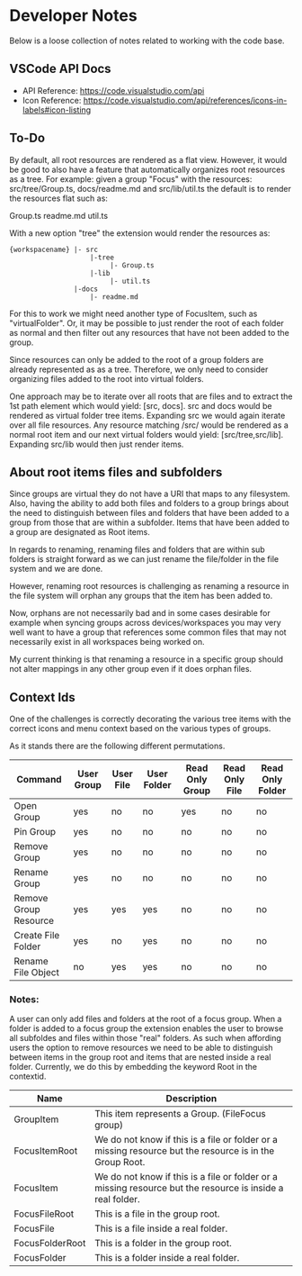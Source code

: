 # Developer Notes

Below is a loose collection of notes related to working with the code base.

## VSCode API Docs

- API Reference: https://code.visualstudio.com/api
- Icon Reference: https://code.visualstudio.com/api/references/icons-in-labels#icon-listing

## To-Do

By default, all root resources are rendered as a flat view. However, it would be good to also
have a feature that automatically organizes root resources as a tree. For example:
given a group "Focus" with the resources: src/tree/Group.ts, docs/readme.md and src/lib/util.ts
the default is to render the resources flat such as:

Group.ts
readme.md
util.ts

With a new option "tree" the extension would render the resources as:

```
{workspacename} |- src
                    |-tree
                         |- Group.ts
                    |-lib
                         |- util.ts
                |-docs
                    |- readme.md
```

For this to work we might need another type of FocusItem, such as "virtualFolder". Or, it may be possible to just render the root of each folder as normal and then filter out any resources that have not been added to the group.

Since resources can only be added to the root of a group folders are already represented as as a tree. Therefore, we only need to consider organizing files added to the root into virtual folders.

One approach may be to iterate over all roots that are files and to extract the 1st path element which would yield: [src, docs]. src and docs would be rendered as virtual folder tree items. Expanding src we would again iterate over all file resources. Any resource matching /src/ would be rendered as a normal root item and our next virtual folders would yield: [src/tree,src/lib]. Expanding src/lib would then just render items.

## About root items files and subfolders

Since groups are virtual they do not have a URI that maps to any filesystem. Also, having the ability to add both files and folders to a group brings about the need to distinguish between files and folders that have been added to a group from those that are within a subfolder. Items that have been added to a group are designated as Root items.

In regards to renaming, renaming files and folders that are within sub folders is straight forward as we can just rename the file/folder in the file system and we are done.

However, renaming root resources is challenging as renaming a resource in the file system will orphan any groups that the item has been added to.

Now, orphans are not necessarily bad and in some cases desirable for example when syncing groups across devices/workspaces you may very well want to have a group that references some common files that may not necessarily exist in all workspaces being worked on.

My current thinking is that renaming a resource in a specific group should not alter mappings in any other group even if it does orphan files.

## Context Ids

One of the challenges is correctly decorating the various tree items with the correct icons and menu context based on the
various types of groups.

As it stands there are the following different permutations.

| Command               | User Group | User File | User Folder | Read Only Group | Read Only File | Read Only Folder |
| --------------------- | ---------- | --------- | ----------- | --------------- | -------------- | ---------------- |
| Open Group            | yes        | no        | no          | yes             | no             | no               |
| Pin Group             | yes        | no        | no          | no              | no             | no               |
| Remove Group          | yes        | no        | no          | no              | no             | no               |
| Rename Group          | yes        | no        | no          | no              | no             | no               |
| Remove Group Resource | yes        | yes       | yes         | no              | no             | no               |
| Create File Folder    | yes        | no        | yes         | no              | no             | no               |
| Rename File Object    | no         | yes       | yes         | no              | no             | no               |

### Notes:

A user can only add files and folders at the root of a focus group. When a folder is added to a focus group the extension enables the user to browse all subfoldes and files within those "real" folders. As such when affording users the option to remove resources we need to be able to distinguish between items in the group root and items
that are nested inside a real folder. Currently, we do this by embedding the keyword Root in the contextid.

| Name            | Description                                                                                                |
| --------------- | ---------------------------------------------------------------------------------------------------------- |
| GroupItem       | This item represents a Group. (FileFocus group)                                                            |
| FocusItemRoot   | We do not know if this is a file or folder or a missing resource but the resource is in the Group Root.    |
| FocusItem       | We do not know if this is a file or folder or a missing resource but the resource is inside a real folder. |
| FocusFileRoot   | This is a file in the group root.                                                                          |
| FocusFile       | This is a file inside a real folder.                                                                       |
| FocusFolderRoot | This is a folder in the group root.                                                                        |
| FocusFolder     | This is a folder inside a real folder.                                                                     |
